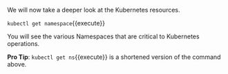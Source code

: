 We will now take a deeper look at the Kubernetes resources.

`kubectl get namespace`{{execute}}

You will see the various Namespaces that are critical to Kubernetes operations.

**Pro Tip**:
`kubectl get ns`{{execute}} is a shortened version of the command above.
